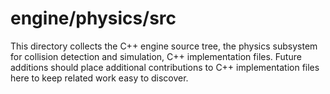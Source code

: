 # engine/physics/src

This directory collects the C++ engine source tree, the physics subsystem for collision detection and simulation, C++ implementation files.
Future additions should place additional contributions to C++ implementation files here to keep related work easy to discover.
